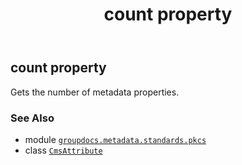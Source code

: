 ﻿---
title: count property
second_title: GroupDocs.Metadata for Python via .NET API References
description: 
type: docs
url: /python-net/groupdocs.metadata.standards.pkcs/cmsattribute/count/
is_root: false
weight: 100
---

## count property


Gets the number of metadata properties.

### See Also
* module [`groupdocs.metadata.standards.pkcs`](../../)
* class [`CmsAttribute`](/metadata/python-net/groupdocs.metadata.standards.pkcs/cmsattribute)
